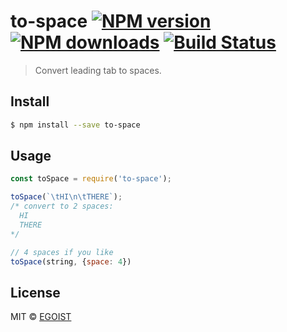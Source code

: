 # to-space [![NPM version](https://img.shields.io/npm/v/to-space.svg)](https://npmjs.com/package/to-space) [![NPM downloads](https://img.shields.io/npm/dm/to-space.svg)](https://npmjs.com/package/to-space) [![Build Status](https://img.shields.io/circleci/project/egoist/to-space/master.svg)](https://circleci.com/gh/egoist/to-space) 

> Convert leading tab to spaces.

## Install

```bash
$ npm install --save to-space
```

## Usage

```js
const toSpace = require('to-space');

toSpace(`\tHI\n\tTHERE`);
/* convert to 2 spaces:
  HI
  THERE
*/

// 4 spaces if you like
toSpace(string, {space: 4})
```

## License

MIT © [EGOIST](https://github.com/egoist)
